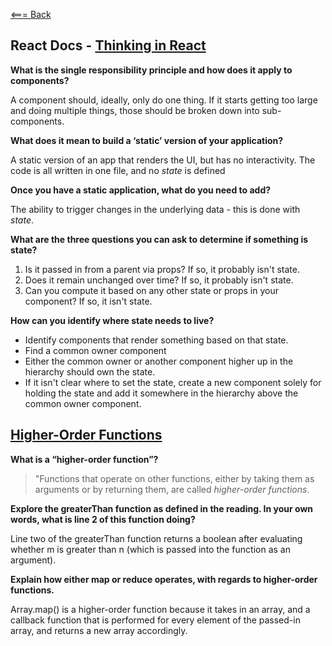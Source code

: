 [<=== Back](/README.md)

## React Docs - [Thinking in React](https://reactjs.org/docs/thinking-in-react.html)

**What is the single responsibility principle and how does it apply to components?**

A component should, ideally, only do one thing. If it starts getting too large and doing multiple things, those should be broken down into sub-components.

**What does it mean to build a ‘static’ version of your application?**

A static version of an app that renders the UI, but has no interactivity. The code is all written in one file, and no *state* is defined

**Once you have a static application, what do you need to add?**

The ability to trigger changes in the underlying data - this is done with *state*.

**What are the three questions you can ask to determine if something is state?**

1. Is it passed in from a parent via props? If so, it probably isn't state.
2. Does it remain unchanged over time? If so, it probably isn't state.
3. Can you compute it based on any other state or props in your component? If so, it isn't state.

**How can you identify where state needs to live?**

- Identify components that render something based on that state.
- Find a common owner component
- Either the common owner or another component higher up in the hierarchy should own the state.
- If it isn't clear where to set the state, create a new component solely for holding the state and add it somewhere in the hierarchy above the common owner component.


## [Higher-Order Functions](https://eloquentjavascript.net/05_higher_order.html#h_xxCc98lOBK)

**What is a “higher-order function”?**

> "Functions that operate on other functions, either by taking them as arguments or by returning them, are called *higher-order functions*.

**Explore the greaterThan function as defined in the reading. In your own words, what is line 2 of this function doing?**

Line two of the greaterThan function returns a boolean after evaluating whether m is greater than n (which is passed into the function as an argument).

**Explain how either map or reduce operates, with regards to higher-order functions.**

Array.map() is a higher-order function because it takes in an array, and a callback function that is performed for every element of the passed-in array, and returns a new array accordingly.

